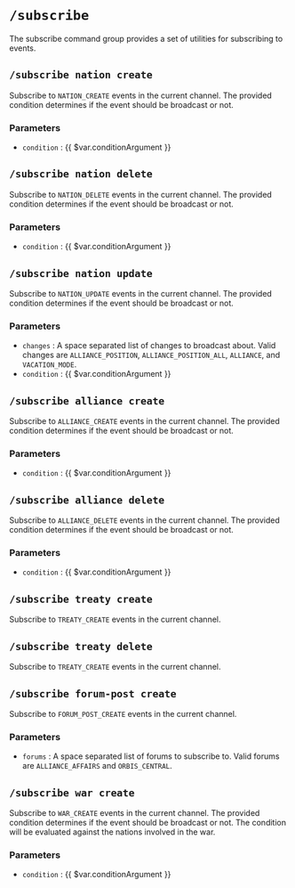 # `/subscribe`

The subscribe command group provides a set of utilities
for subscribing to events.

## `/subscribe nation create`

Subscribe to `NATION_CREATE` events in the current channel.
The provided condition determines if the event should be
broadcast or not.

### Parameters

- `condition` : {{ $var.conditionArgument }}

## `/subscribe nation delete`

Subscribe to `NATION_DELETE` events in the current channel.
The provided condition determines if the event should be
broadcast or not.

### Parameters

- `condition` : {{ $var.conditionArgument }}

## `/subscribe nation update`

Subscribe to `NATION_UPDATE` events in the current channel.
The provided condition determines if the event should be
broadcast or not.

### Parameters

- `changes` : A space separated list of changes to broadcast about.
  Valid changes are `ALLIANCE_POSITION`, `ALLIANCE_POSITION_ALL`,
  `ALLIANCE`, and `VACATION_MODE`.
- `condition` : {{ $var.conditionArgument }}

## `/subscribe alliance create`

Subscribe to `ALLIANCE_CREATE` events in the current channel.
The provided condition determines if the event should be
broadcast or not.

### Parameters

- `condition` : {{ $var.conditionArgument }}

## `/subscribe alliance delete`

Subscribe to `ALLIANCE_DELETE` events in the current channel.
The provided condition determines if the event should be
broadcast or not.

### Parameters

- `condition` : {{ $var.conditionArgument }}

## `/subscribe treaty create`

Subscribe to `TREATY_CREATE` events in the current channel.

## `/subscribe treaty delete`

Subscribe to `TREATY_CREATE` events in the current channel.

## `/subscribe forum-post create`

Subscribe to `FORUM_POST_CREATE` events in the current channel.

### Parameters

- `forums` : A space separated list of forums to subscribe to.
  Valid forums are `ALLIANCE_AFFAIRS` and `ORBIS_CENTRAL`.

## `/subscribe war create`

Subscribe to `WAR_CREATE` events in the current channel.
The provided condition determines if the event should be
broadcast or not. The condition will be evaluated against
the nations involved in the war.

### Parameters

- `condition` : {{ $var.conditionArgument }}
